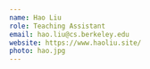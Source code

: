 ```yaml
---
name: Hao Liu
role: Teaching Assistant
email: hao.liu@cs.berkeley.edu
website: https://www.haoliu.site/
photo: hao.jpg
---
```

